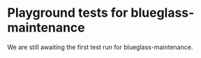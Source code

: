 # Playground tests for blueglass-maintenance
We are still awaiting the first test run for blueglass-maintenance.
